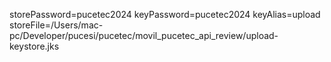 storePassword=pucetec2024
keyPassword=pucetec2024
keyAlias=upload
storeFile=/Users/mac-pc/Developer/pucesi/pucetec/movil_pucetec_api_review/upload-keystore.jks

